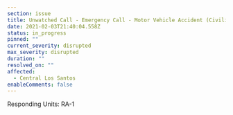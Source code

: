 ```yaml
---
section: issue
title: Unwatched Call - Emergency Call - Motor Vehicle Accident (Civilian vs. Vehicle)
date: 2021-02-03T21:40:04.558Z
status: in_progress
pinned: ""
current_severity: disrupted
max_severity: disrupted
duration: ""
resolved_on: ""
affected:
  - Central Los Santos
enableComments: false
---
```

Responding Units: RA-1